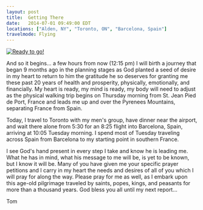 ```yaml
---
layout: post
title:  Getting There
date:   2014-07-01 09:49:00 EDT
locations: ["Alden, NY", "Toronto, ON", "Barcelona, Spain"]
travelmode: Flying
---
```


<a class="imagepop pull-right" href="{{site.baseurl}}/assets/img/ready_to_go.jpg"><img src="{{site.baseurl}}/assets/img/ready_to_go.jpg" alt="Ready to go!"></a>

And so it begins... a few hours from now (12:15 pm) I will birth a journey that began 9 months ago in the planning stages as God planted a seed of desire in my heart to return to him the gratitude he so deserves for granting me these past 20 years of health and prosperity, physically, emotionally, and financially.  My heart is ready, my mind is ready, my body will need to adjust as the physical walking trip begins on Thursday morning from St. Jean Pied de Port, France and leads me up and over the Pyrenees Mountains, separating France from Spain.  

Today, I travel to Toronto with my men's group, have dinner near the airport, and wait there alone from 5:30 for an 8:25 flight into Barcelona, Spain, arriving at 10:05 Tuesday morning.  I spend most of Tuesday traveling across Spain from Barcelona to my starting point in southern France.  

I see God's hand present in every step I take and know he is leading me.  What he has in mind, what his message to me will be, is yet to be known, but I know it will be.  Many of you have given me your specific prayer petitions and I carry in my heart the needs and desires of all of you which I will pray for along the way.  Please pray for me as well, as I embark upon this age-old pilgrimage traveled by saints, popes, kings, and peasants for more than a thousand years.   God bless you all until my next report...

Tom